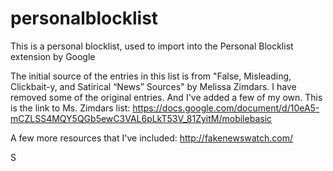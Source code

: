# personalblocklist
This is a personal blocklist, used to import into the Personal Blocklist extension by Google

The initial source of the entries in this list is from "False, Misleading, Clickbait-y, and Satirical “News” Sources" by Melissa Zimdars.  I have removed some of the original entries.  And I've added a few of my own.
This is the link to Ms. Zimdars list:
https://docs.google.com/document/d/10eA5-mCZLSS4MQY5QGb5ewC3VAL6pLkT53V_81ZyitM/mobilebasic

A few more resources that I've included:
http://fakenewswatch.com/

S
